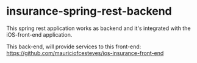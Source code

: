 # insurance-spring-rest-backend
This spring rest application works as backend and it's integrated with the iOS-front-end application.

This back-end, will provide services to this front-end: https://github.com/mauriciofcesteves/ios-insurance-front-end
